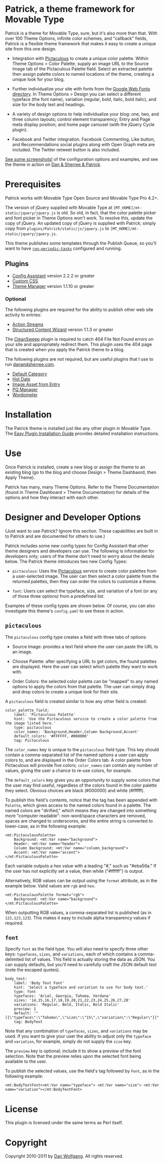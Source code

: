 # Patrick, a theme framework for Movable Type

Patrick is a theme for Movable Type, sure, but it's also more than that. With
over 100 Theme Options, infinite color schemes, and "callback" fields, Patrick
is a flexible theme framework that makes it easy to create a unique site from
this one design.

* Integration with [Pictaculous](http://pictaculous.com) to create a unique
  color palette. Within Theme Options > Color Palette, supply an image URL to
  the Source Image tab of the Pictaculous Palette field. Select an extracted
  palette then assign palette colors to named locations of the theme, creating
  a unique look for your blog.

* Further individualize your site with fonts from the [Google Web Fonts
  directory](http://www.google.com/webfonts). In Theme Options > Design you
  can select a different typeface (the font name), variation (regular, bold,
  italic, bold italic), and size for the body text and headings.

* A variety of design options to help individualize your blog: one, two, and
  three column layouts; control element transparency; Entry and Page meta
  display position; and home page carousel (with the jQuery Cycle plugin).

* Facebook and Twitter integration. Facebook Commenting, Like button, and
  Recommendations social plugins along with Open Graph meta are included. The
  Twitter retweet button is also included.

[See some
screenshots!](http://eatdrinksleepmovabletype.com/plugins/theme_patrick/index.php)
of the configuration options and examples, and see the theme in action on [Dan
& Sherree & Patrick](http://danandsherree.com).

# Prerequisites

Patrick works with Movable Type Open Source and Movable Type Pro 4.2+.

The version of jQuery supplied with Movable Type at
`[MT_HOME]/mt-static/jquery/jquery.js` is old. So old, in fact, that the color
palette picker and font picker in Theme Options won't work. To resolve this,
update the copy of jQuery. An updated copy of jQuery is supplied with Patrick;
simply copy from `plugins/Patrick/static/js/jquery.js` to
`[MT_HOME]/mt-static/jquery/jquery.js`.

This theme publishes some templates through the Publish Queue, so you'll want
to have
[`run-periodic-tasks`](http://www.movabletype.org/documentation/administrator/setting-up-run-periodic-taskspl.html)
configured and running.


## Plugins

* [Config
  Assistant](https://github.com/openmelody/mt-plugin-configassistant)
  version 2.2.2 or greater
* [Custom CSS](https://github.com/endevver/mt-plugin-customcss/downloads)
* [Theme Manager](https://github.com/openmelody/mt-plugin-theme-manager)
  version 1.1.10 or greater

### Optional

The following plugins are required for the ability to publish other web site
activity to entries:

* [Action
  Streams](https://github.com/markpasc/mt-plugin-action-streams/downloads)
* [Structured Content
  Wizard](https://github.com/endevver/mt-plugin-content-wizard/downloads)
  version 1.1.3 or greater

The [CleanSweep](https://github.com/endevver/mt-plugin-cleansweep/downloads)
plugin is required to catch 404 File Not Found errors on your site and
appropriately redirect them. This plugin uses the 404 page that is created
when you apply the Patrick theme to a blog.

The following plugins are not required, but are useful plugins that I use
to run [danandsherree.com](http://danandsherree.com).

* [Default
  Category](https://github.com/danwolfgang/mt-plugin-default-category/downloads)
* [Hot Date](https://github.com/danwolfgang/mt-plugin-hot-date/downloads)
* [Image Asset from
  Entry](https://github.com/danwolfgang/melody-plugin-image-asset-from-entry/downloads)
* [PQ Manager](https://github.com/endevver/mt-plugin-pqmanager/downloads)
* [Wordometer](https://github.com/danwolfgang/mt-plugin-wordometer/downloads)


# Installation

The Patrick theme is installed just like any other plugin in Movable Type. The
[Easy Plugin Installation Guide][] provides detailed installation instructions.

[Easy Plugin Installation Guide]:
    http://tinyurl.com/easy-plugin-install

# Use

Once Patrick is installed, create a new blog or assign the theme to an
existing blog (go to the blog and choose Design > Theme Dashbaord, then Apply
Theme).

Patrick has many, many Theme Options. Refer to the Theme Documentation (found
in Theme Dashboard > Theme Documentation) for details of the options and how
they interact with each other.


# Designer and Developer Options

(Just want to use Patrick? Ignore this section. These capabilities are built
in to Patrick and are documented for others to use.)

Patrick includes some new config types for Config Assistant that other theme
designers and developers can use. The following is information for developers
only; users of the theme don't need to worry about the details below. The
Patrick theme introduces two new Config Types:

* `pictaculous`: Uses the [Pictaculous](http://pictaculous.com) service to
  create color palettes from a user-selected image. The user can then select a
  color palette from the returned palettes, then they can order the colors to
  customize a theme.

* `font`: Users can select the typeface, size, and variation of a font (or any
  of those three options) from a predefined list.

Examples of these config types are shown below. Of course, you can also
investigate this theme's `config.yaml` to see these in action.

## `pictaculous`

The `pictaculous` config type creates a field with three tabs of options:

* Source Image: provides a text field where the user can paste the URL to an
  image.

* Choose Palette: after specifying a URL to get colors, the found palettes are
  displayed. Here the user can select which palette they want to work with.

* Order Colors: the selected color palette can be "mapped" to any named
  options to apply the colors from that palette. The user can simply drag and
  drop colors to create a unique look for their site.

A `pictaculous` field is created similar to how any other field is created:

    color_palette_field:
        label: 'Pictaculous Palette'
        hint: 'Use the Pictaculous service to create a color palette from the image listed here.'
        type: pictaculous
        color_names: 'Background,Header,Column Background,Accent'
        default_colors: '#FFFFFF, #000000'
        tag: Pictaculous

The `color_names` key is unique to the `pictaculous` field type. This key
should contain a comma-separated list of the named options a user can apply
colors to, and are displayed in the Order Colors tab. A color palette from
Pictaculous will provide five colors; `color_names` can contain any number of
values, giving the user a chance to re-use colors, for example.

The `default_colors` key gives you an opportunity to supply some colors that
the user may find useful, regardless of the colors found in the color palette
they select. Obvious choices are black (#000000) and white (#ffffff).

To publish this field's contents, notice that the tag has been appended with
`Palette`, which gives access to the named colors found in a palette. The
named colors are "dirified," which means they are changed into something more
"computer readable": non-word/space characters are removed, spaces are changed
to underscores, and the entire string is converted to lower-case, as in the
following example:

    <mt:PictaculousPalette>
        Background: <mt:Var name="background">
        Header: <mt:Var name="header">
        Column Background: <mt:Var name="column_background">
        Accent: <mt:Var name="accent">
    </mt:PictaculousPalette>

Each variable outputs a hex value with a leading "#," such as "#eba56a." If
the user has not explicitly set a value, then white ("#ffffff") is output.

Alternatively, RGB values can be output using the `format` attribute, as in
the example below. Valid values are `rgb` and `hex`.

    <mt:PictaculousPalette format="rgb">
        Background: <mt:Var name="background">
    </mt:PictaculousPalette>

When outputting RGB values, a comma-separated list is published (as in
`123,123,123`). This makes it easy to include alpha transparency values if
required.

## `font`

Specify `font` as the field type. You will also need to specify three other
keys: `typefaces`, `sizes`, and `variations`, each of which contains a
comma-delimited list of values. This field is actually storing the data as
JSON. You can supply defaults, but you'll need to carefully craft the JSON
default text (note the escaped quotes).

    body_text:
        label: 'Body Text Font'
        hint: 'Select a typeface and variation to use for body text.'
        type: font
        typefaces: 'Arial, Georgia, Tahoma, Verdana'
        sizes: '14,15,16,17,18,19,20,21,22,23,24,25,26,27,28'
        variations: 'Regular, Bold, Italic, Bold Italic'
        preview: 1
        default: '"[{\"typeface\":\"Tahoma\",\"size\":\"15\",\"variation\":\"Regular\"}]"'
        tag: BodyText

Note that any combination of `typefaces`, `sizes`, and `variations` may be
used. If you want to give your user the ability to adjust only the `typeface`
and `variation`, for example, simply do not supply the `size` key.

The `preview` key is optional; include it to show a preview of the font
selection. Note that the preview relies upon the selected font being available
to the user.

To publish the selected values, use the field's tag followed by `Font`, as in
the following example:

    <mt:BodyTextFont><mt:Var name="typeface"> <mt:Var name="size"> <mt:Var name="variation"></mt:BodyTextFont>


# License

This plugin is licensed under the same terms as Perl itself.

# Copyright

Copyright 2010-2011 by [Dan Wolfgang](http://danandsherree.com). All rights
reserved.
